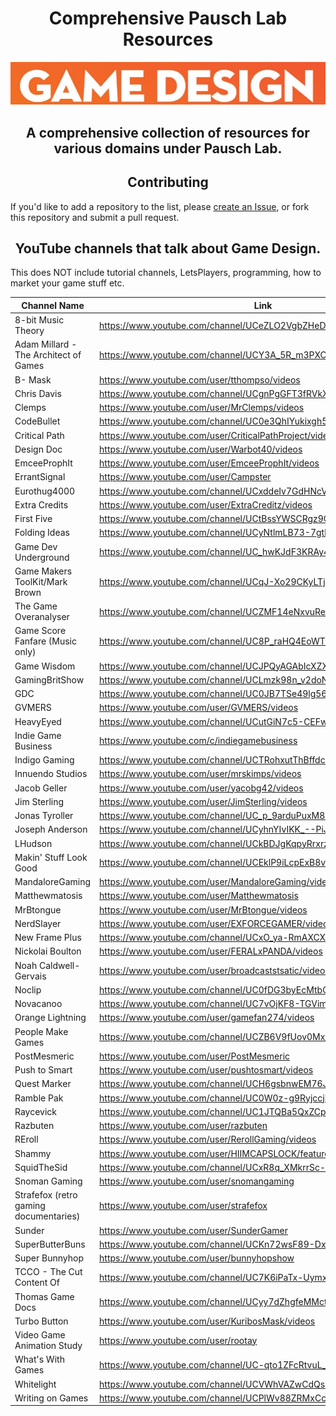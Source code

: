 <!DOCTYPE html>
<html>
<body>
<h1 align="center"> Comprehensive Pausch Lab Resources </h1> 
<p align="center">
<img src="  https://github.com/NextTechLab/ComprehensivePauschLabResources/blob/main/Images/GD.jpg">
</p> 
    
<h2 align="center"> A comprehensive collection of resources for various domains under Pausch Lab. </h2>  
<h2 align="center"> Contributing </h2>  

If you'd like to add a repository to the list, please [create an Issue](https://github.com/ReanSchwarzer1/ComprehensivePauschLabResources/issues), or fork this repository and submit a pull request.

<h2 align="center"> YouTube channels that talk about Game Design. </h2>  
This does NOT include tutorial channels, LetsPlayers, programming, how to market your game stuff etc. 

Channel Name | Link
------------ | -------------
8-bit Music Theory | https://www.youtube.com/channel/UCeZLO2VgbZHeDcongKzzfOw
Adam Millard - The Architect of Games | https://www.youtube.com/channel/UCY3A_5R_m3PXCn5XDhvBBsg
B- Mask | https://www.youtube.com/user/tthompso/videos
Chris Davis |  https://www.youtube.com/channel/UCgnPgGFT3fRVkXKL59iFDzQ
Clemps | https://www.youtube.com/user/MrClemps/videos
CodeBullet | https://www.youtube.com/channel/UC0e3QhIYukixgh5VVpKHH9Q/videos
Critical Path | https://www.youtube.com/user/CriticalPathProject/videos
Design Doc| https://www.youtube.com/user/Warbot40/videos
EmceeProphIt | https://www.youtube.com/user/EmceeProphIt/videos
ErrantSignal | https://www.youtube.com/user/Campster
Eurothug4000 | https://www.youtube.com/channel/UCxddeIv7GdHNcVPZI9JvGXQ
Extra Credits | https://www.youtube.com/user/ExtraCreditz/videos
First Five | https://www.youtube.com/channel/UCtBssYWSCRgz9O42Ok44lNg/videos
Folding Ideas | https://www.youtube.com/channel/UCyNtlmLB73-7gtlBz00XOQQ
Game Dev Underground  | https://www.youtube.com/channel/UC_hwKJdF3KRAy4QIaiCSMgQ/videos
Game Makers ToolKit/Mark Brown | https://www.youtube.com/channel/UCqJ-Xo29CKyLTjn6z2XwYAw
The Game Overanalyser |  https://www.youtube.com/channel/UCZMF14eNxvuReRTceX_mbqQ/videos
Game Score Fanfare (Music only) | https://www.youtube.com/channel/UC8P_raHQ4EoWTSH2GMESMQA/featured
Game Wisdom | https://www.youtube.com/channel/UCJPQyAGAbIcXZXfM01oOPOA
GamingBritShow | https://www.youtube.com/channel/UCLmzk98n_v2doN2Y20S-Zog
GDC | https://www.youtube.com/channel/UC0JB7TSe49lg56u6qH8y_MQ
GVMERS | https://www.youtube.com/user/GVMERS/videos
HeavyEyed | https://www.youtube.com/channel/UCutGiN7c5-CEFwm_ccixR3g
Indie Game Business | https://www.youtube.com/c/indiegamebusiness
Indigo Gaming | https://www.youtube.com/channel/UCTRohxutThBffdcP3H6O0Zg
Innuendo Studios | https://www.youtube.com/user/mrskimps/videos
Jacob Geller | https://www.youtube.com/user/yacobg42/videos
Jim Sterling | https://www.youtube.com/user/JimSterling/videos
Jonas Tyroller | https://www.youtube.com/channel/UC_p_9arduPuxM8DHTGIuSOg
Joseph Anderson | https://www.youtube.com/channel/UCyhnYIvIKK_--PiJXCMKxQQ
LHudson | https://www.youtube.com/channel/UCkBDJgKqpyRrxrzwSwFyp3A
Makin' Stuff Look Good | https://www.youtube.com/channel/UCEklP9iLcpExB8vp_fWQseg
MandaloreGaming | https://www.youtube.com/user/MandaloreGaming/videos
Matthewmatosis | https://www.youtube.com/user/Matthewmatosis
MrBtongue | https://www.youtube.com/user/MrBtongue/videos
NerdSlayer | https://www.youtube.com/user/EXFORCEGAMER/videos
New Frame Plus | https://www.youtube.com/channel/UCxO_ya-RmAXCXJCU54AxYFw
Nickolai Boulton | https://www.youtube.com/user/FERALxPANDA/videos
Noah Caldwell-Gervais | https://www.youtube.com/user/broadcaststsatic/videos
Noclip | https://www.youtube.com/channel/UC0fDG3byEcMtbOqPMymDNbw
Novacanoo | https://www.youtube.com/channel/UC7vOjKF8-TGVimB572cMuDA/videos
Orange Lightning | https://www.youtube.com/user/gamefan274/videos
People Make Games | https://www.youtube.com/channel/UCZB6V9fUov0Mx_us3MWWILg
PostMesmeric | https://www.youtube.com/user/PostMesmeric
Push to Smart | https://www.youtube.com/user/pushtosmart/videos
Quest Marker | https://www.youtube.com/channel/UCH6gsbnwEM76Jn-HrBI6Syg
Ramble Pak | https://www.youtube.com/channel/UC0W0z-g9Ryjccji85xipT5A
Raycevick | https://www.youtube.com/channel/UC1JTQBa5QxZCpXrFSkMxmPw/videos
Razbuten | https://www.youtube.com/user/razbuten
REroll | https://www.youtube.com/user/RerollGaming/videos
Shammy | https://www.youtube.com/user/HIIMCAPSLOCK/featured
SquidTheSid | https://www.youtube.com/channel/UCxR8q_XMkrrSc-DkHVtghIw/videos
Snoman Gaming | https://www.youtube.com/user/snomangaming
Strafefox (retro gaming documentaries) | https://www.youtube.com/user/strafefox
Sunder | https://www.youtube.com/user/SunderGamer
SuperButterBuns | https://www.youtube.com/channel/UCKn72wsF89-DxlA1jlq_fUA/videos
Super Bunnyhop | https://www.youtube.com/user/bunnyhopshow
TCCO - The Cut Content Of | https://www.youtube.com/channel/UC7K6iPaTx-UymxDC3kx10YQ
Thomas Game Docs | https://www.youtube.com/channel/UCyy7dZhgfeMMctSoo3wDXlQ/videos
Turbo Button | https://www.youtube.com/user/KuribosMask/videos
Video Game Animation Study | https://www.youtube.com/user/rootay
What's With Games | https://www.youtube.com/channel/UC-qto1ZFcRtvuL_PUIiC3Qg/videos
Whitelight | https://www.youtube.com/channel/UCVWhVAZwCdQsPZL-mDLcxPQ
Writing on Games | https://www.youtube.com/channel/UCPlWv88ZRMxCcK3BGjrX7ew

